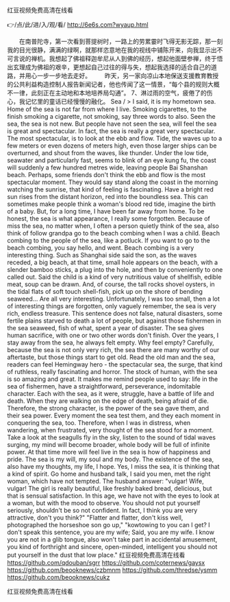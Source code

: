 
红豆视频免费高清在线看




👉/点/此/进/入/观/看/ http://6e6s.com?wyaup.html




　　在南普陀寺，第一次看到菩提树时，一路上的劳累霎时飞得无影无踪，那一刻我的目光很静，满满的绿啊，就那样恣意地在我的视线中铺陈开来，向我显示出不可言说的禅机。我想起了佛祖释迦牟尼从人到佛的经历，想起他面壁参禅，终于悟出玄理成为佛祖的艰辛，更想起自己过往的得与失，想起我选择的适合自己的道路，并用心一步一步地去走好。
　　昨天，另一家向凉山本地保送支援教育教授的公共利益构造控制人报告新闻记者，他也传闻了这一情景，“每个县的规则大概不一律，此刻正在主动地和本地培养局勾通”。
	7、淋过雨的空气，疲倦了的伤心，我记忆里的童话已经慢慢的融化。
Sea / > I said, it is my hometown sea.
Home of the sea is not far from where I live.
Smoking cigarettes, to the finish smoking a cigarette, not smoking, say three words to also.
Seen the sea, the sea is not new.
But people have not seen the sea, will feel the sea is great and spectacular.
In fact, the sea is really a great very spectacular.
The most spectacular, is to look at the ebb and flow.
Tide, the waves up to a few meters or even dozens of meters high, even those larger ships can be overturned, and shout from the waves, like thunder.
Under the low tide, seawater and particularly fast, seems to blink of an eye kung fu, the coast will suddenly a few hundred metres wide, leaving people Bai Shanshan beach.
Perhaps, some friends don't think the ebb and flow is the most spectacular moment.
They would say stand along the coast in the morning watching the sunrise, that kind of feeling is fascinating.
Have a bright red sun rises from the distant horizon, red into the boundless sea.
This can sometimes make people think a woman's blood red tide, imagine the birth of a baby.
But, for a long time, I have been far away from home.
To be honest, the sea is what appearance, I really some forgotten.
Because of miss the sea, no matter when, I often a person quietly think of the sea, also think of follow grandpa go to the beach combing when I was a child.
Beach combing to the people of the sea, like a potluck.
If you want to go to the beach combing, you say hello, and went.
Beach combing is a very interesting thing.
Such as Shanghai side said the son, as the waves receded, a big beach, at that time, small hole appears on the beach, with a slender bamboo sticks, a plug into the hole, and then by conveniently to one called out.
Said the child is a kind of very nutritious value of shellfish, edible meat, soup can be drawn.
And, of course, the tall rocks shovel oysters, in the tidal flats of soft touch shell-fish, pick up on the shore of bending seaweed...
Are all very interesting.
Unfortunately, I was too small, then a lot of interesting things are forgotten, only vaguely remember, the sea is very rich, endless treasure.
This sentence does not false, natural disasters, some fertile plains starved to death a lot of people, but against those fishermen in the sea seaweed, fish of what, spent a year of disaster.
The sea gives human sacrifice, with one or two other words don't finish.
Over the years, I stay away from the sea, he always felt empty.
Why feel empty?
Carefully, because the sea is not only very rich, the sea there are many worthy of our aftertaste, but those things start to get old.
Read the old man and the sea, readers can feel Hemingway hero - the spectacular sea, the surge, that kind of ruthless, really fascinating and horror.
The stock of human, with the sea is so amazing and great.
It makes me remind people used to say: life in the sea of fishermen, have a straightforward, perseverance, indomitable character.
Each with the sea, as it were, struggle, have a battle of life and death.
When they are walking on the edge of death, being afraid of die.
Therefore, the strong character, is the power of the sea gave them, and their sea power.
Every moment the sea test them, and they each moment in conquering the sea, too.
Therefore, when I was in distress, when wandering, when frustrated, very thought of the sea stood for a moment.
Take a look at the seagulls fly in the sky, listen to the sound of tidal waves surging, my mind will become broader, whole body will be full of infinite power.
At that time more will feel live in the sea is how of happiness and pride.
The sea is my will, my soul and my body.
The existence of the sea, also have my thoughts, my life, I hope.
Yes, I miss the sea, it is thinking that a kind of spirit.
Go home and husband talk, I said you men, met the right woman, which have not tempted.
The husband answer: "vulgar!
Wife, vulgar!
The girl is really beautiful, like freshly baked bread, delicious, but that is sensual satisfaction.
In this age, we have not with the eyes to look at a woman, but with the mood to observe.
You should not put yourself seriously, shouldn't be so not confident.
In fact, I think you are very attractive, don't you think?"
"Flatter and flatter, don't kiss well, photographed the horseshoe son go up," "kowtowing to you can I get?
I don't speak this sentence, you are my wife;
Said, you are my wife.
I know you are not in a glib tongue, also won't take part in accidental amusement, you kind of forthright and sincere, open-minded, intelligent you should not put yourself in the dust that low place."
红豆视频免费高清在线看 https://github.com/qdouban/sgrr
https://github.com/coternews/gaysx
https://github.com/beooknews/czbmnm
https://github.com/thredse/ysmm
https://github.com/beooknews/cukz





红豆视频免费高清在线看
